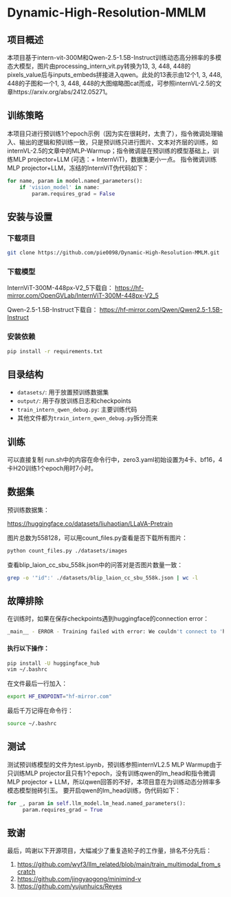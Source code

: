 # Dynamic-High-Resolution-MMLM

## 项目概述
本项目基于intern-vit-300M和Qwen-2.5-1.5B-Instruct训练动态高分辨率的多模态大模型，图片由processing_intern_vit.py转换为13, 3, 448, 448的pixels_value后与inputs_embeds拼接进入qwen。此处的13表示由12个1, 3, 448, 448的子图和一个1, 3, 448, 448的大图缩略图cat而成，可参照internVL-2.5的文章https://arxiv.org/abs/2412.05271。

## 训练策略

本项目只进行预训练1个epoch示例（因为实在很耗时，太贵了），指令微调处理输入、输出的逻辑和预训练一致，只是预训练只进行图片、文本对齐层的训练，如internVL-2.5的文章中的MLP-Warmup；指令微调是在预训练的模型基础上，训练MLP projector+LLM (可选：+ InternViT)，数据集更小一点。
指令微调训练MLP projector+LLM，冻结的InternViT伪代码如下：

```python
for name, param in model.named_parameters():
    if 'vision_model' in name:
        param.requires_grad = False
```

## 安装与设置

### 下载项目

```bash
git clone https://github.com/pie0098/Dynamic-High-Resolution-MMLM.git
```

### 下载模型

InternViT-300M-448px-V2_5下载自：
https://hf-mirror.com/OpenGVLab/InternViT-300M-448px-V2_5

Qwen-2.5-1.5B-Instruct下载自：
https://hf-mirror.com/Qwen/Qwen2.5-1.5B-Instruct

### 安装依赖

```bash
pip install -r requirements.txt
```

## 目录结构

- `datasets/`: 用于放置预训练数据集
- `output/`: 用于存放训练日志和checkpoints
- `train_intern_qwen_debug.py`: 主要训练代码
- 其他文件都为`train_intern_qwen_debug.py`拆分而来

## 训练 
可以直接复制 run.sh中的内容在命令行中，zero3.yaml初始设置为4卡、bf16，4卡H20训练1个epoch用时7小时。

## 数据集 

预训练数据集：

https://huggingface.co/datasets/liuhaotian/LLaVA-Pretrain

图片总数为558128，可以用count_files.py查看是否下载所有图片：

```bash
python count_files.py ./datasets/images
```

查看blip_laion_cc_sbu_558k.json中的问答对是否图片数量一致：

```bash
grep -o '"id":' ./datasets/blip_laion_cc_sbu_558k.json | wc -l
```

## 故障排除

在训练时，如果在保存checkpoints遇到huggingface的connection error：
```bash
_main__ - ERROR - Training failed with error: We couldn't connect to 'https://huggingface.co' to load the files, and couldn't find them in the cached files. Check your internet connection or see how to run the library in offline mode at 'https://huggingface.co/docs/transformers/installation#offline-mode'.
```
#### 执行以下操作：
```bash
pip install -U huggingface_hub
vim ~/.bashrc
```

在文件最后一行加入：

```bash
export HF_ENDPOINT="hf-mirror.com"
```

最后千万记得在命令行：

```bash
source ~/.bashrc
```

## 测试

测试预训练模型的文件为test.ipynb，预训练参照internVL2.5 MLP Warmup由于只训练MLP projector且只有1个epoch，没有训练qwen的lm_head和指令微调MLP projector + LLM，所以qwen回答的不好，本项目意在为训练动态分辨率多模态模型抛砖引玉。
要开启qwen的lm_head训练，伪代码如下：
```python
for _, param in self.llm_model.lm_head.named_parameters():
     param.requires_grad = True
```

## 致谢

最后，鸣谢以下开源项目，大幅减少了重复造轮子的工作量，排名不分先后：

1. https://github.com/wyf3/llm_related/blob/main/train_multimodal_from_scratch
2. https://github.com/jingyaogong/minimind-v
3. https://github.com/yujunhuics/Reyes 
